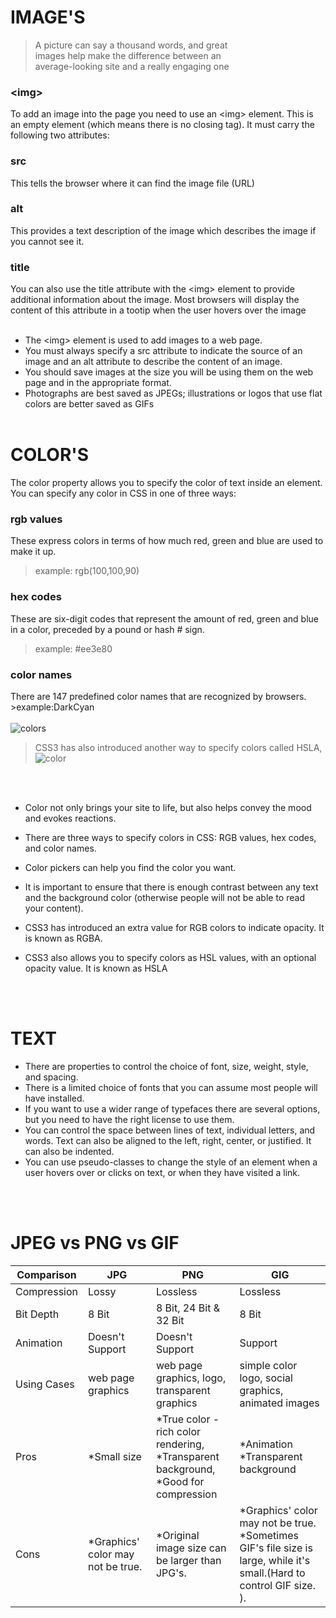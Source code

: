 # IMAGE'S

> A picture can say a thousand words, and great <br> images help make the difference between an <br> average-looking site and a really engaging one

### \<img>

To add an image into the page you need to use an \<img> element. This is an empty element (which means there is no closing tag). It must carry the following two attributes:
<br>

### src

This tells the browser where it can find the image file (URL)
<br>

### alt

This provides a text description of the image which describes the image if you cannot see it.
<br>

### title

You can also use the title attribute with the \<img> element to provide additional information about the image. Most browsers will display the content of this attribute in a tootip when the user hovers over the image
<br><br>

- The \<img> element is used to add images to a web page.
- You must always specify a src attribute to indicate the source of an image and an alt attribute to describe the content of an image.
- You should save images at the size you will be using them on the web page and in the appropriate format.
- Photographs are best saved as JPEGs; illustrations or logos that use flat colors are better saved as GIFs
  <br><br>

# COLOR'S

The color property allows you to specify the color of text inside an element. You can specify any color in CSS in one of three ways:

### rgb values

These express colors in terms of how much red, green and blue are used to make it up.

> example: rgb(100,100,90)

### hex codes

These are six-digit codes that represent the amount of red,
green and blue in a color, preceded by a pound or hash # sign.

> example: #ee3e80

### color names

There are 147 predefined color names that are recognized by browsers. >example:DarkCyan
<br><br>
![colors](https://tutorial.techaltum.com/images/css-colors.jpg)

> CSS3 has also introduced another way to specify colors called HSLA,
> ![color](https://4.bp.blogspot.com/_mmhXPcUvg-w/TUpvWLLP1xI/AAAAAAAAAZ4/7e1gc1lulSI/s1600/Color-wheel.jpg)

<br><br>

- Color not only brings your site to life, but also helps convey the mood and evokes reactions.
- There are three ways to specify colors in CSS:
  RGB values, hex codes, and color names.

- Color pickers can help you find the color you want.
- It is important to ensure that there is enough contrast between any text and the background color (otherwise people will not be able to read your content).
- CSS3 has introduced an extra value for RGB colors to indicate opacity. It is known as RGBA.
- CSS3 also allows you to specify colors as HSL values,
  with an optional opacity value. It is known as HSLA

<br><br>

# TEXT

- There are properties to control the choice of font, size, weight, style, and spacing.
- There is a limited choice of fonts that you can assume most people will have installed.
- If you want to use a wider range of typefaces there are several options, but you need to have the right license to use them.
- You can control the space between lines of text, individual letters, and words. Text can also be aligned to the left, right, center, or justified. It can also be indented.
- You can use pseudo-classes to change the style of an element when a user hovers over or clicks on text, or when they have visited a link.

<br><br>

# JPEG vs PNG vs GIF

| Comparison  | JPG                                | PNG                                                                                      | GIG                                                                                                                       |
| ----------- | ---------------------------------- | ---------------------------------------------------------------------------------------- | ------------------------------------------------------------------------------------------------------------------------- |
| Compression | Lossy                              | Lossless                                                                                 | Lossless                                                                                                                  |
| Bit Depth   | 8 Bit                              | 8 Bit, 24 Bit & 32 Bit                                                                   | 8 Bit                                                                                                                     |
| Animation   | Doesn't Support                    | Doesn't Support                                                                          | Support                                                                                                                   |
| Using Cases | web page graphics                  | web page graphics, logo,<br> transparent graphics                                        | simple color logo, social graphics, animated images                                                                       |
| Pros        | \*Small size                       | *True color - rich color rendering, <br> *Transparent background, \*Good for compression | *Animation <br> *Transparent background                                                                                   |
| Cons        | \*Graphics' color may not be true. | \*Original image size can be larger than JPG's.                                          | *Graphics' color may not be true.<br> *Sometimes GIF's file size is large, while it's small.(Hard to control GIF size. ). |
